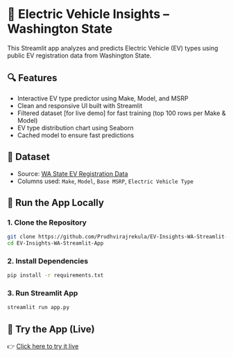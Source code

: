 # 🚗 Electric Vehicle Insights – Washington State

This Streamlit app analyzes and predicts Electric Vehicle (EV) types using public EV registration data from Washington State.

## 🔍 Features

- Interactive EV type predictor using Make, Model, and MSRP
- Clean and responsive UI built with Streamlit
- Filtered dataset [for live demo] for fast training (top 100 rows per Make & Model)
- EV type distribution chart using Seaborn
- Cached model to ensure fast predictions

## 📁 Dataset

- Source: [WA State EV Registration Data](https://catalog.data.gov/dataset/electric-vehicle-population-data)
- Columns used: `Make`, `Model`, `Base MSRP`, `Electric Vehicle Type`

## 🚀 Run the App Locally

### 1. Clone the Repository

```bash
git clone https://github.com/Prudhvirajrekula/EV-Insights-WA-Streamlit-App.git
cd EV-Insights-WA-Streamlit-App
```

### 2. Install Dependencies

```bash
pip install -r requirements.txt
```

### 3. Run Streamlit App

```bash
streamlit run app.py
```

## 🚀 Try the App (Live)
👉 [Click here to try it live](https://ev-insights-washington-prudhviraj.streamlit.app/)
